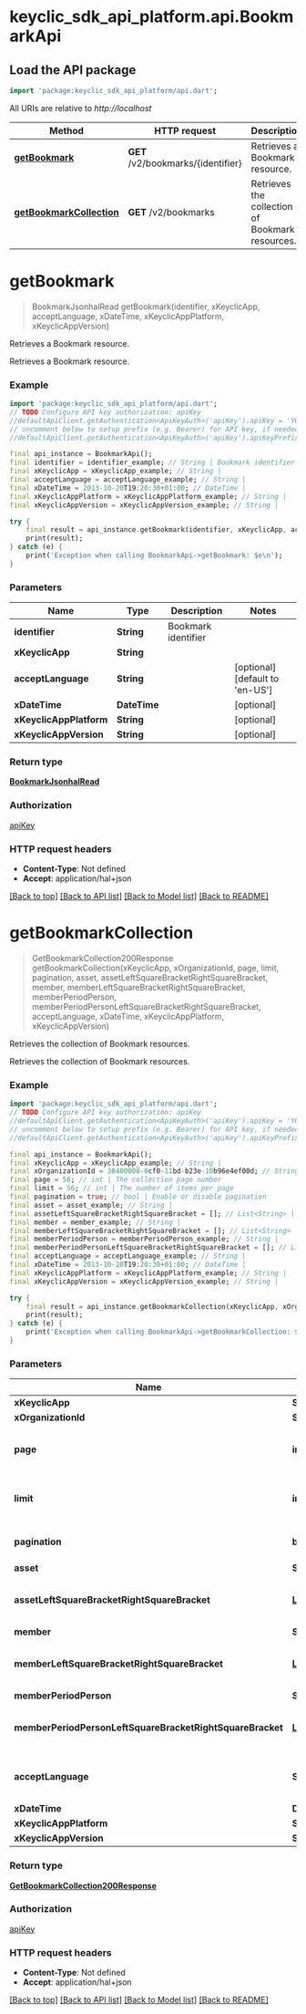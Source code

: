 # keyclic_sdk_api_platform.api.BookmarkApi

## Load the API package
```dart
import 'package:keyclic_sdk_api_platform/api.dart';
```

All URIs are relative to *http://localhost*

Method | HTTP request | Description
------------- | ------------- | -------------
[**getBookmark**](BookmarkApi.md#getbookmark) | **GET** /v2/bookmarks/{identifier} | Retrieves a Bookmark resource.
[**getBookmarkCollection**](BookmarkApi.md#getbookmarkcollection) | **GET** /v2/bookmarks | Retrieves the collection of Bookmark resources.


# **getBookmark**
> BookmarkJsonhalRead getBookmark(identifier, xKeyclicApp, acceptLanguage, xDateTime, xKeyclicAppPlatform, xKeyclicAppVersion)

Retrieves a Bookmark resource.

Retrieves a Bookmark resource.

### Example
```dart
import 'package:keyclic_sdk_api_platform/api.dart';
// TODO Configure API key authorization: apiKey
//defaultApiClient.getAuthentication<ApiKeyAuth>('apiKey').apiKey = 'YOUR_API_KEY';
// uncomment below to setup prefix (e.g. Bearer) for API key, if needed
//defaultApiClient.getAuthentication<ApiKeyAuth>('apiKey').apiKeyPrefix = 'Bearer';

final api_instance = BookmarkApi();
final identifier = identifier_example; // String | Bookmark identifier
final xKeyclicApp = xKeyclicApp_example; // String | 
final acceptLanguage = acceptLanguage_example; // String | 
final xDateTime = 2013-10-20T19:20:30+01:00; // DateTime | 
final xKeyclicAppPlatform = xKeyclicAppPlatform_example; // String | 
final xKeyclicAppVersion = xKeyclicAppVersion_example; // String | 

try {
    final result = api_instance.getBookmark(identifier, xKeyclicApp, acceptLanguage, xDateTime, xKeyclicAppPlatform, xKeyclicAppVersion);
    print(result);
} catch (e) {
    print('Exception when calling BookmarkApi->getBookmark: $e\n');
}
```

### Parameters

Name | Type | Description  | Notes
------------- | ------------- | ------------- | -------------
 **identifier** | **String**| Bookmark identifier | 
 **xKeyclicApp** | **String**|  | 
 **acceptLanguage** | **String**|  | [optional] [default to 'en-US']
 **xDateTime** | **DateTime**|  | [optional] 
 **xKeyclicAppPlatform** | **String**|  | [optional] 
 **xKeyclicAppVersion** | **String**|  | [optional] 

### Return type

[**BookmarkJsonhalRead**](BookmarkJsonhalRead.md)

### Authorization

[apiKey](../README.md#apiKey)

### HTTP request headers

 - **Content-Type**: Not defined
 - **Accept**: application/hal+json

[[Back to top]](#) [[Back to API list]](../README.md#documentation-for-api-endpoints) [[Back to Model list]](../README.md#documentation-for-models) [[Back to README]](../README.md)

# **getBookmarkCollection**
> GetBookmarkCollection200Response getBookmarkCollection(xKeyclicApp, xOrganizationId, page, limit, pagination, asset, assetLeftSquareBracketRightSquareBracket, member, memberLeftSquareBracketRightSquareBracket, memberPeriodPerson, memberPeriodPersonLeftSquareBracketRightSquareBracket, acceptLanguage, xDateTime, xKeyclicAppPlatform, xKeyclicAppVersion)

Retrieves the collection of Bookmark resources.

Retrieves the collection of Bookmark resources.

### Example
```dart
import 'package:keyclic_sdk_api_platform/api.dart';
// TODO Configure API key authorization: apiKey
//defaultApiClient.getAuthentication<ApiKeyAuth>('apiKey').apiKey = 'YOUR_API_KEY';
// uncomment below to setup prefix (e.g. Bearer) for API key, if needed
//defaultApiClient.getAuthentication<ApiKeyAuth>('apiKey').apiKeyPrefix = 'Bearer';

final api_instance = BookmarkApi();
final xKeyclicApp = xKeyclicApp_example; // String | 
final xOrganizationId = 38400000-8cf0-11bd-b23e-10b96e4ef00d; // String | 
final page = 56; // int | The collection page number
final limit = 56; // int | The number of items per page
final pagination = true; // bool | Enable or disable pagination
final asset = asset_example; // String | 
final assetLeftSquareBracketRightSquareBracket = []; // List<String> | 
final member = member_example; // String | 
final memberLeftSquareBracketRightSquareBracket = []; // List<String> | 
final memberPeriodPerson = memberPeriodPerson_example; // String | 
final memberPeriodPersonLeftSquareBracketRightSquareBracket = []; // List<String> | 
final acceptLanguage = acceptLanguage_example; // String | 
final xDateTime = 2013-10-20T19:20:30+01:00; // DateTime | 
final xKeyclicAppPlatform = xKeyclicAppPlatform_example; // String | 
final xKeyclicAppVersion = xKeyclicAppVersion_example; // String | 

try {
    final result = api_instance.getBookmarkCollection(xKeyclicApp, xOrganizationId, page, limit, pagination, asset, assetLeftSquareBracketRightSquareBracket, member, memberLeftSquareBracketRightSquareBracket, memberPeriodPerson, memberPeriodPersonLeftSquareBracketRightSquareBracket, acceptLanguage, xDateTime, xKeyclicAppPlatform, xKeyclicAppVersion);
    print(result);
} catch (e) {
    print('Exception when calling BookmarkApi->getBookmarkCollection: $e\n');
}
```

### Parameters

Name | Type | Description  | Notes
------------- | ------------- | ------------- | -------------
 **xKeyclicApp** | **String**|  | 
 **xOrganizationId** | **String**|  | 
 **page** | **int**| The collection page number | [optional] [default to 1]
 **limit** | **int**| The number of items per page | [optional] [default to 10]
 **pagination** | **bool**| Enable or disable pagination | [optional] 
 **asset** | **String**|  | [optional] 
 **assetLeftSquareBracketRightSquareBracket** | [**List<String>**](String.md)|  | [optional] [default to const []]
 **member** | **String**|  | [optional] 
 **memberLeftSquareBracketRightSquareBracket** | [**List<String>**](String.md)|  | [optional] [default to const []]
 **memberPeriodPerson** | **String**|  | [optional] 
 **memberPeriodPersonLeftSquareBracketRightSquareBracket** | [**List<String>**](String.md)|  | [optional] [default to const []]
 **acceptLanguage** | **String**|  | [optional] [default to 'en-US']
 **xDateTime** | **DateTime**|  | [optional] 
 **xKeyclicAppPlatform** | **String**|  | [optional] 
 **xKeyclicAppVersion** | **String**|  | [optional] 

### Return type

[**GetBookmarkCollection200Response**](GetBookmarkCollection200Response.md)

### Authorization

[apiKey](../README.md#apiKey)

### HTTP request headers

 - **Content-Type**: Not defined
 - **Accept**: application/hal+json

[[Back to top]](#) [[Back to API list]](../README.md#documentation-for-api-endpoints) [[Back to Model list]](../README.md#documentation-for-models) [[Back to README]](../README.md)

